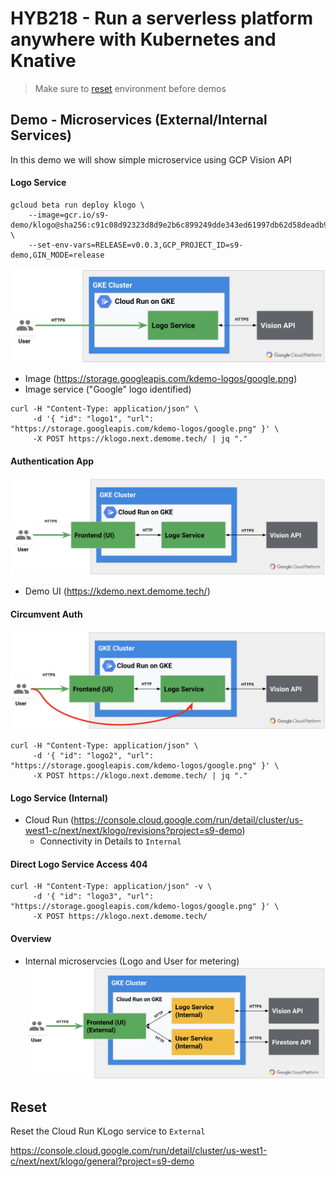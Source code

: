 # HYB218 - Run a serverless platform anywhere with Kubernetes and Knative

> Make sure to [reset](#Reset) environment before demos

## Demo - Microservices (External/Internal Services)


In this demo we will show simple microservice using GCP Vision API

#### Logo Service

```shell
gcloud beta run deploy klogo \
    --image=gcr.io/s9-demo/klogo@sha256:c91c08d92323d8d9e2b6c899249dde343ed61997db62d58deadb946b6365663d \
    --set-env-vars=RELEASE=v0.0.3,GCP_PROJECT_ID=s9-demo,GIN_MODE=release
```

![Microservice with Vision API on Cloud Run](../SVR303/img/ms-1.png "Microservice with Vision API on Cloud Run")

* Image (https://storage.googleapis.com/kdemo-logos/google.png)
* Image service ("Google" logo identified)

```shell
curl -H "Content-Type: application/json" \
     -d '{ "id": "logo1", "url": "https://storage.googleapis.com/kdemo-logos/google.png" }' \
     -X POST https://klogo.next.demome.tech/ | jq "."
```

#### Authentication App

![Auth Microservice fronting Logo Service](../SVR303/img/ms-2.png "Auth Microservice fronting Logo Service")
* Demo UI (https://kdemo.next.demome.tech/)


#### Circumvent Auth

![Auth Microservice fronting Logo Service](../SVR303/img/ms-3.png "Auth Microservice fronting Logo Service")

```shell
curl -H "Content-Type: application/json" \
     -d '{ "id": "logo2", "url": "https://storage.googleapis.com/kdemo-logos/google.png" }' \
     -X POST https://klogo.next.demome.tech/ | jq "."
```

#### Logo Service (Internal)

* Cloud Run (https://console.cloud.google.com/run/detail/cluster/us-west1-c/next/next/klogo/revisions?project=s9-demo)
  * Connectivity in Details to `Internal`

#### Direct Logo Service Access 404

```shell
curl -H "Content-Type: application/json" -v \
     -d '{ "id": "logo3", "url": "https://storage.googleapis.com/kdemo-logos/google.png" }' \
     -X POST https://klogo.next.demome.tech/
```

#### Overview

* Internal microservcies (Logo and User for metering)
![Microservices on Cloud Run](../SVR303/img/ms-4.png "Microservices on Cloud Run")


## Reset

Reset the Cloud Run KLogo service to `External`

https://console.cloud.google.com/run/detail/cluster/us-west1-c/next/next/klogo/general?project=s9-demo

